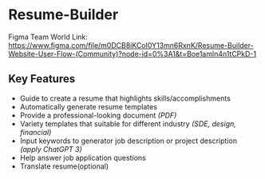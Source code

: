 # Resume-Builder
Figma Team World Link:
https://www.figma.com/file/m0DCB8iKCoI0Y13mn6RxnK/Resume-Builder-Website-User-Flow-(Community)?node-id=0%3A1&t=Boe1amln4n1tCPkD-1
## Key Features
- Guide to create a resume that highlights skills/accomplishments
- Automatically generate resume templates
- Provide a professional-looking document *(PDF)*
- Variety templates that suitable for different industry *(SDE, design, financial)*
- Input keywords to generator job description or project description *(apply ChatGPT 3)*
- Help answer job application questions
- Translate resume(optional)
